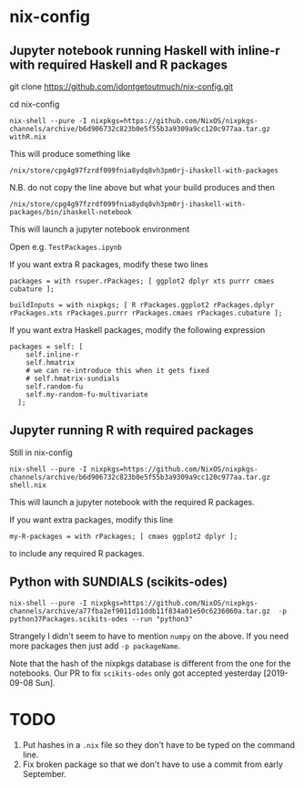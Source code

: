 # nix-config

## Jupyter notebook running Haskell with inline-r with required Haskell and R packages

git clone https://github.com/idontgetoutmuch/nix-config.git

cd nix-config

```
nix-shell --pure -I nixpkgs=https://github.com/NixOS/nixpkgs-channels/archive/b6d906732c823b0e5f55b3a9309a9cc120c977aa.tar.gz withR.nix
```

This will produce something like

```
/nix/store/cpg4g97fzrdf099fnia8ydq8vh3pm0rj-ihaskell-with-packages
```

N.B. do not copy the line above but what your build produces and then

```
/nix/store/cpg4g97fzrdf099fnia8ydq8vh3pm0rj-ihaskell-with-packages/bin/ihaskell-notebook
```

This will launch a jupyter notebook environment

Open e.g. `TestPackages.ipynb`

If you want extra R packages, modify these two lines

`packages = with rsuper.rPackages; [ ggplot2 dplyr xts purrr cmaes cubature ];`

`buildInputs = with nixpkgs; [ R rPackages.ggplot2 rPackages.dplyr rPackages.xts rPackages.purrr rPackages.cmaes rPackages.cubature ];`

If you want extra Haskell packages, modify the following expression

```
packages = self: [
    self.inline-r
    self.hmatrix
    # we can re-introduce this when it gets fixed
    # self.hmatrix-sundials
    self.random-fu
    self.my-random-fu-multivariate
  ];
```

## Jupyter running R with required packages

Still in nix-config

`
nix-shell --pure -I nixpkgs=https://github.com/NixOS/nixpkgs-channels/archive/b6d906732c823b0e5f55b3a9309a9cc120c977aa.tar.gz shell.nix
`

This will launch a jupyter notebook with the required R packages.

If you want extra packages, modify this line

`my-R-packages = with rPackages; [ cmaes ggplot2 dplyr ];`

to include any required R packages.

## Python with SUNDIALS (scikits-odes)

```
nix-shell --pure -I nixpkgs=https://github.com/NixOS/nixpkgs-channels/archive/a77fba2ef9011d11ddb11f834a01e50c6236060a.tar.gz  -p python37Packages.scikits-odes --run "python3"
```

Strangely I didn't seem to have to mention `numpy` on the
above. If you need more packages then just add `-p packageName`.

Note that the hash of the nixpkgs database is different from the one
for the notebooks. Our PR to fix `scikits-odes` only got accepted yesterday [2019-09-08
Sun].

# TODO

 1. Put hashes in a `.nix` file so they don't have to be typed on the command line.
 2. Fix broken package so that we don't have to use a commit from early September.

